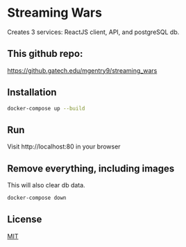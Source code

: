 # Streaming Wars

Creates 3 services: ReactJS client, API, and postgreSQL db.

## This github repo:
https://github.gatech.edu/mgentry9/streaming_wars

## Installation
```bash
docker-compose up --build
```

## Run
Visit http://localhost:80 in your browser

## Remove everything, including images
This will also clear db data.
```bash
docker-compose down
```

## License
[MIT](https://choosealicense.com/licenses/mit/)

